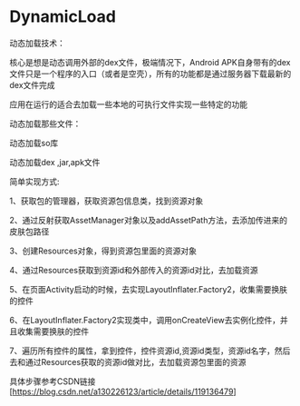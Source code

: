 # DynamicLoad
动态加载技术：

核心是想是动态调用外部的dex文件，极端情况下，Android APK自身带有的dex文件只是一个程序的入口（或者是空壳），所有的功能都是通过服务器下载最新的dex文件完成

应用在运行的适合去加载一些本地的可执行文件实现一些特定的功能

动态加载那些文件：

动态加载so库

动态加载dex ,jar,apk文件

简单实现方式:

1、获取包的管理器，获取资源包信息类，找到资源对象

2、通过反射获取AssetManager对象以及addAssetPath方法，去添加传进来的皮肤包路径

3、创建Resources对象，得到资源包里面的资源对象

4、通过Resources获取到资源id和外部传入的资源id对比，去加载资源

5、在页面Activity启动的时候，去实现LayoutInflater.Factory2，收集需要换肤的控件

6、在LayoutInflater.Factory2实现类中，调用onCreateView去实例化控件，并且收集需要换肤的控件

7、遍历所有控件的属性，拿到控件，控件资源id,资源id类型，资源id名字，然后去和通过Resources获取的资源id做对比，去加载资源包里面的资源

具体步骤参考CSDN链接[https://blog.csdn.net/a130226123/article/details/119136479]
